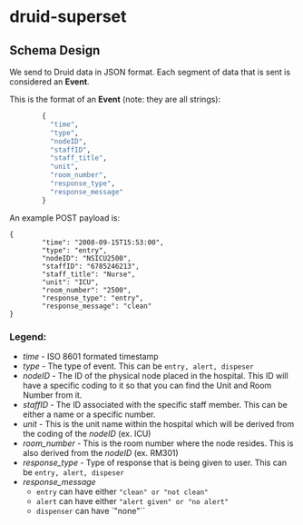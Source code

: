# druid-superset
## Schema Design
We send to Druid data in JSON format. Each segment of data that is sent is considered an **Event**.

This is the format of an **Event** (note: they are all strings):


```python
        {
          "time",
          "type",
          "nodeID",
          "staffID",
          "staff_title",
          "unit",
          "room_number",
          "response_type",
          "response_message"
        }
```
An example POST payload is:

```
{
        "time": "2008-09-15T15:53:00",
        "type": "entry",
        "nodeID": "NSICU2500",
        "staffID": "6785246213",
        "staff_title": "Nurse",
        "unit": "ICU",
        "room_number": "2500",
        "response_type": "entry",
        "response_message": "clean"
}

```


### Legend:

- *time* - ISO 8601 formated timestamp
- *type* - The type of event. This can be `entry, alert, dispeser`
- *nodeID* - The ID of the physical node placed in the hospital. This ID will have a specific coding to it so that you can find the Unit and Room Number from it.
- *staffID* - The ID associated with the specific staff member. This can be either a name or a specific number.
- *unit* - This is the unit name within the hospital which will be derived from the coding of the *nodeID* (ex. ICU)
- *room_number* - This is the room number where the node resides. This is also derived from the *nodeID* (ex. RM301)
- *response_type* - Type of response that is being given to user. This can be `entry, alert, dispeser`
- *response_message* 
   - `entry` can have either `"clean" or "not clean"`
   - `alert` can have either `"alert given" or "no alert"`
   - `dispenser` can have `"none"``
   
  
